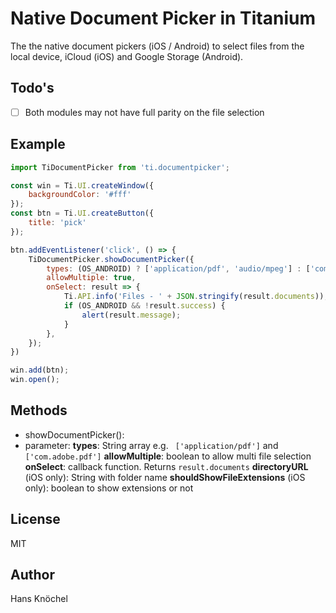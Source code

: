 # Native Document Picker in Titanium

The the native document pickers (iOS / Android) to select files from the local device, iCloud (iOS) and Google Storage (Android).

## Todo's

- [ ] Both modules may not have full parity on the file selection

## Example

```js
import TiDocumentPicker from 'ti.documentpicker';

const win = Ti.UI.createWindow({
	backgroundColor: '#fff'
});
const btn = Ti.UI.createButton({
	title: 'pick'
});

btn.addEventListener('click', () => {
	TiDocumentPicker.showDocumentPicker({
		types: (OS_ANDROID) ? ['application/pdf', 'audio/mpeg'] : ['com.adobe.pdf', 'public.jpeg', 'public.png'],
		allowMultiple: true,
		onSelect: result => {
			Ti.API.info('Files - ' + JSON.stringify(result.documents));
			if (OS_ANDROID && !result.success) {
				alert(result.message);
			}
		},
	});
})

win.add(btn);
win.open();
```

## Methods
* showDocumentPicker():
 * parameter:
 <b>types</b>: String array e.g. ` ['application/pdf']` and `['com.adobe.pdf']`
 <b>allowMultiple</b>: boolean to allow multi file selection
 <b>onSelect</b>: callback function. Returns `result.documents`
 <b>directoryURL</b> (iOS only): String with folder name
 <b>shouldShowFileExtensions</b> (iOS only): boolean to show extensions or not


## License

MIT

## Author

Hans Knöchel
